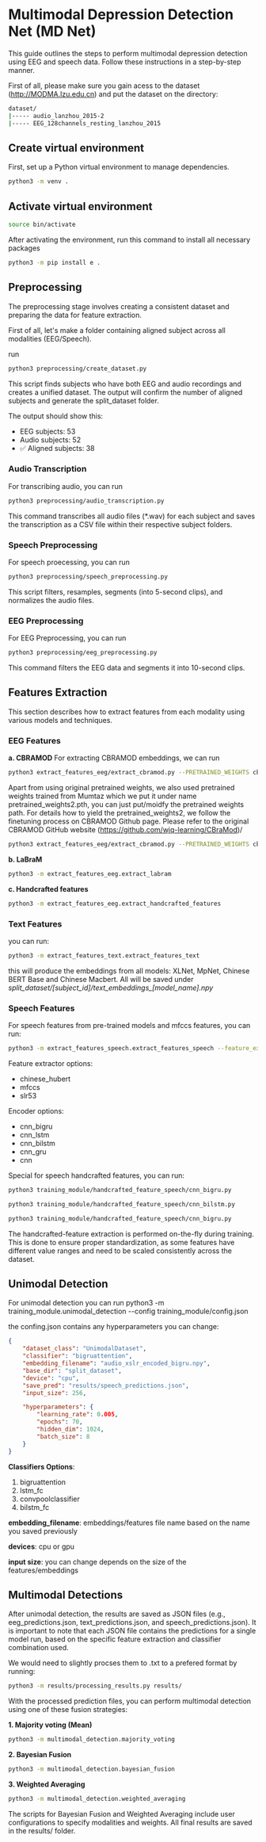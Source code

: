 # Multimodal Depression Detection Net (MD Net)
This guide outlines the steps to perform multimodal depression detection using EEG and speech data. Follow these instructions in a step-by-step manner.

First of all, please make sure you gain acess to the dataset (http://MODMA.lzu.edu.cn) and put the dataset on the directory:

```bash
dataset/
|----- audio_lanzhou_2015-2
|----- EEG_128channels_resting_lanzhou_2015
```

## Create virtual environment
First, set up a Python virtual environment to manage dependencies.
```bash
python3 -m venv .
```

## Activate virtual environment
```bash
source bin/activate
```
After activating the environment, run this command to install all necessary packages

```bash
python3 -m pip install e .
```

## Preprocessing
The preprocessing stage involves creating a consistent dataset and preparing the data for feature extraction.

First of all, let's make a folder containing aligned subject across all modalities (EEG/Speech).

run 
```bash
python3 preprocessing/create_dataset.py
```
This script finds subjects who have both EEG and audio recordings and creates a unified dataset. The output will confirm the number of aligned subjects and generate the split_dataset folder.

The output should show this:

- EEG subjects: 53
- Audio subjects: 52
- ✅ Aligned subjects: 38


### Audio Transcription
For transcribing audio, you can run 
```bash
python3 preprocessing/audio_transcription.py
```
This command transcribes all audio files (*.wav) for each subject and saves the transcription as a CSV file within their respective subject folders.

### Speech Preprocessing
For speech proecessing, you can run 

```bash
python3 preprocessing/speech_preprocessing.py
```
This script filters, resamples, segments (into 5-second clips), and normalizes the audio files.

### EEG Preprocessing
For EEG Preprocessing, you can run

```bash
python3 preprocessing/eeg_preprocessing.py
```

This command filters the EEG data and segments it into 10-second clips.

## Features Extraction
This section describes how to extract features from each modality using various models and techniques.

### EEG Features
**a. CBRAMOD**
For extracting CBRAMOD embeddings, we can run 

```bash
python3 extract_features_eeg/extract_cbramod.py --PRETRAINED_WEIGHTS cbramod_pretrained_weights/pretrained-weights.pth
```

Apart from using original pretrained weights, we also used pretrained weights trained from Mumtaz which we put it under name pretrained_weights2.pth, you can just put/moidfy the pretrained weights path. For details how to yield the pretrained_weights2, we follow the finetuning process on CBRAMOD Github page. Please refer to the original CBRAMOD GitHub website (https://github.com/wjq-learning/CBraMod)/

```bash
python3 extract_features_eeg/extract_cbramod.py --PRETRAINED_WEIGHTS cbramod_pretrained_weights/pretrained-weights2.pth
```

**b. LaBraM**
```bash
python3 -m extract_features_eeg.extract_labram
```

**c. Handcrafted features**
```bash
python3 -m extract_features_eeg.extract_handcrafted_features
```

### Text Features
you can run:

```bash
python3 -m extract_features_text.extract_features_text
```
this will produce the embeddings from all models: XLNet, MpNet, Chinese BERT Base and Chinese Macbert. All will be saved under *split_dataset/[subject_id]/text_embeddings_[model_name].npy*

### Speech Features
For speech features from pre-trained models and mfccs features, you can run:
```bash
python3 -m extract_features_speech.extract_features_speech --feature_extractor [feature extractor] --encoder [encoder] --device [cpu / gpu]
```
Feature extractor options:
- chinese_hubert
- mfccs 
- slr53

Encoder options:
- cnn_bigru
- cnn_lstm
- cnn_bilstm
- cnn_gru
- cnn

Special for speech handcrafted features, you can run:
```bash
python3 training_module/handcrafted_feature_speech/cnn_bigru.py 
```

```bash
python3 training_module/handcrafted_feature_speech/cnn_bilstm.py 
```

```bash
python3 training_module/handcrafted_feature_speech/cnn_bigru.py 
```

The handcrafted-feature extraction is performed on-the-fly during training. This is done to ensure proper standardization, as some features have different value ranges and need to be scaled consistently across the dataset.

## Unimodal Detection
For unimodal detection you can run 
python3 -m training_module.unimodal_detection --config training_module/config.json

the confing.json contains any hyperparameters you can change:

```json
{
    "dataset_class": "UnimodalDataset",
    "classifier": "bigruattention",
    "embedding_filename": "audio_xslr_encoded_bigru.npy",
    "base_dir": "split_dataset",
    "device": "cpu",
    "save_pred": "results/speech_predictions.json",
    "input_size": 256,

    "hyperparameters": {
        "learning_rate": 0.005,
        "epochs": 70,
        "hidden_dim": 1024,
        "batch_size": 8
    }
}
```

**Classifiers Options**:
1. bigruattention
2. lstm_fc
3. convpoolclassifier
4. bilstm_fc 

**embedding_filename**: embeddings/features file name based on the name you saved previously

**devices**: cpu or gpu

**input size**: you can change depends on the size of the features/embeddings


## Multimodal Detections
After unimodal detection, the results are saved as JSON files (e.g., eeg_predictions.json, text_predictions.json, and speech_predictions.json). It is important to note that each JSON file contains the predictions for a single model run, based on the specific feature extraction and classifier combination used.


We would need to slightly procses them to .txt to a prefered format by running:

```bash
python3 -m results/processing_results.py results/
```
With the processed prediction files, you can perform multimodal detection using one of these fusion strategies:

**1. Majority voting (Mean)**
```bash
python3 -m multimodal_detection.majority_voting                               
```

**2. Bayesian Fusion**
```bash
python3 -m multimodal_detection.bayesian_fusion                               
```

**3. Weighted Averaging**
```bash
python3 -m multimodal_detection.weighted_averaging                            
```

The scripts for Bayesian Fusion and Weighted Averaging include user configurations to specify modalities and weights. All final results are saved in the results/ folder.


